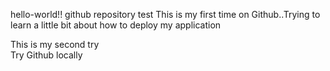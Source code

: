 hello-world!!
github repository test
This is my first time on Github..Trying to learn a little bit about how to deploy my application

This is my second try
</br>
Try Github locally

